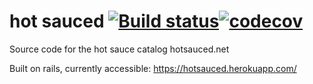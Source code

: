 # hot sauced [![Build status](https://jukafah.visualstudio.com/hotsauced/_apis/build/status/hotsauced-Docker%20container-CI)](https://jukafah.visualstudio.com/hotsauced/_build/latest?definitionId=2)[![codecov](https://codecov.io/gh/jukafah/hotsauced/branch/master/graph/badge.svg)](https://codecov.io/gh/jukafah/hotsauced)

Source code for the hot sauce catalog hotsauced.net

Built on rails, currently accessible: https://hotsauced.herokuapp.com/
